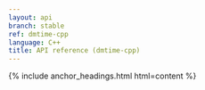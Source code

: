 ```yaml
---
layout: api
branch: stable
ref: dmtime-cpp
language: C++
title: API reference (dmtime-cpp)
---
```

{% include anchor_headings.html html=content %}